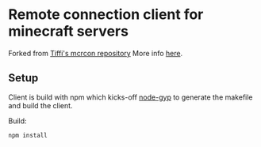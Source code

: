# Remote connection client for minecraft servers

Forked from [Tiffi's mcrcon repository](https://github.com/pvdheijden/mcrcon)
More info [here](http://forums.bukkit.org/threads/admin-rcon-mcrcon-remote-connection-client-for-minecraft-servers.70910/).

## Setup
Client is build with npm which kicks-off [node-gyp](https://github.com/TooTallNate/node-gyp) to generate the makefile and build the client.

Build:
```
npm install
```


